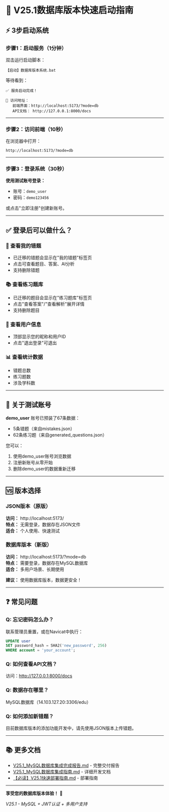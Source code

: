 # 🚀 V25.1数据库版本快速启动指南

## ⚡ 3步启动系统

### 步骤1：启动服务（1分钟）

双击运行启动脚本：
```
【启动】数据库版本系统.bat
```

等待看到：
```
✅ 服务启动完成！

📱 访问地址：
   前端界面：http://localhost:5173/?mode=db
   API文档： http://127.0.0.1:8000/docs
```

---

### 步骤2：访问前端（10秒）

在浏览器中打开：
```
http://localhost:5173/?mode=db
```

---

### 步骤3：登录系统（30秒）

**使用测试账号登录：**
- 账号：`demo_user`
- 密码：`demo123456`

或点击"立即注册"创建新账号。

---

## ✅ 登录后可以做什么？

### 📝 查看我的错题
- 已迁移的错题会显示在"我的错题"标签页
- 点击可查看题目、答案、AI分析
- 支持删除错题

### 📚 查看练习题库
- 已迁移的题目会显示在"练习题库"标签页
- 点击"查看答案"/"查看解析"展开详情
- 支持删除题目

### 👤 查看用户信息
- 顶部显示您的昵称和用户ID
- 点击"退出登录"可退出

### 📊 查看统计数据
- 错题总数
- 练习题数
- 涉及学科数

---

## 🔐 关于测试账号

**demo_user** 账号已预装了67条数据：
- 5条错题（来自mistakes.json）
- 62条练习题（来自generated_questions.json）

您可以：
1. 使用demo_user账号浏览数据
2. 注册新账号从零开始
3. 删除demo_user的数据重新迁移

---

## 🆚 版本选择

### JSON版本（原版）
**访问：** http://localhost:5173/  
**特点：** 无需登录，数据存在JSON文件  
**适合：** 个人使用、快速测试

### 数据库版本（新版）
**访问：** http://localhost:5173/?mode=db  
**特点：** 需要登录，数据存在MySQL数据库  
**适合：** 多用户场景、长期使用

**建议：** 使用数据库版本，数据更安全！

---

## ❓ 常见问题

### Q: 忘记密码怎么办？
联系管理员重置，或在Navicat中执行：
```sql
UPDATE user 
SET password_hash = SHA2('new_password', 256)
WHERE account = 'your_account';
```

### Q: 如何查看API文档？
访问：http://127.0.0.1:8000/docs

### Q: 数据存在哪里？
MySQL数据库（14.103.127.20:3306/edu）

### Q: 如何添加新错题？
目前数据库版本的添加功能开发中，请先使用JSON版本上传错题。

---

## 📚 更多文档

- [V25.1_MySQL数据库集成完成报告.md](./V25.1_MySQL数据库集成完成报告.md) - 完整交付报告
- [V25.1_MySQL数据库集成指南.md](./V25.1_MySQL数据库集成指南.md) - 详细开发文档
- [【必读】V25.1快速部署指南.md](./【必读】V25.1快速部署指南.md) - 部署指南

---

**享受您的数据库版本体验！** 🎉

*V25.1 - MySQL + JWT认证 + 多用户支持*

